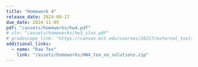 ```yaml
---
title: "Homework 4"
release_date: 2024-09-17
due_date: 2024-11-05
pdf: "/assets/homeworks/hw4.pdf"
# sln: "/assets/homeworks/hw3_slns.pdf"
# gradescope_link: "https://canvas.mit.edu/courses/28217/external_tools/369"
additional_links:
  - name: "Raw Tex"
    link: "/assets/homeworks/HW4_tex_no_solutions.zip"
---
```

